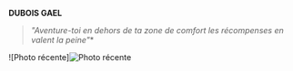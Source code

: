 **DUBOIS GAEL**
>*"Aventure-toi en dehors de ta zone de comfort les récompenses en valent la peine"**

![Photo récente]![Photo récente](https://user-images.githubusercontent.com/84588961/119969713-312ac280-bfaf-11eb-93fd-37a353fea41e.jpg)


